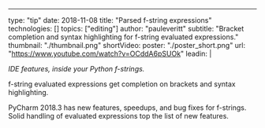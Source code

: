 ---
type: "tip"
date: 2018-11-08
title: "Parsed f-string expressions"
technologies: []
topics: ["editing"]
author: "pauleveritt"
subtitle: "Bracket completion and syntax highlighting for f-string evaluated expressions."
thumbnail: "./thumbnail.png"
shortVideo:
    poster: "./poster_short.png"
    url: "https://www.youtube.com/watch?v=OCddA6pSUOk"
leadin: | 

  *IDE features, inside your Python f-strings.*
  
  f-string evaluated expressions get completion on brackets and syntax highlighting.

  PyCharm 2018.3 has new features, speedups, and bug fixes for f-strings.
  Solid handling of evaluated expressions top the list of new features.

